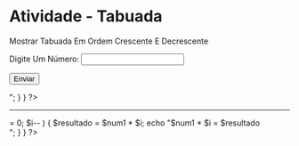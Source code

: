 <!DOCTYPE html>
<html lang="pt-br">
<head>
    <meta charset="UTF-8">
    <meta name="viewport" content="width=device-width, initial-scale=1.0">
    <script type="text/javascript" src="js/script.js"> </script>
    <title> Tabuada </title>
</head>
<body>
<h1> Atividade - Tabuada </h1>
<p> Mostrar Tabuada Em Ordem Crescente E Decrescente </p>
<form method="GET" action="#" onsubmit="return validanum1(this)">
<p> Digite Um Número: <input type="text" name="num1"> </p>
<p> <input type="submit" value="Enviar"> </p>
</form>
<?php
$num1 = $_GET["num1"];
if (isset($num1))
{
    for($i = 0; $i <= 10; $i++ )
    {
        $resultado = $num1 * $i;
        echo "$num1 * $i = $resultado<br>";
    }
}
?>
<hr>
<?php
if (isset($num1))
{
    for($i = 10; $i >= 0; $i-- )
    {
        $resultado = $num1 * $i;
        echo "$num1 * $i = $resultado<br>";
    }
}
?>
</body>
</html>
